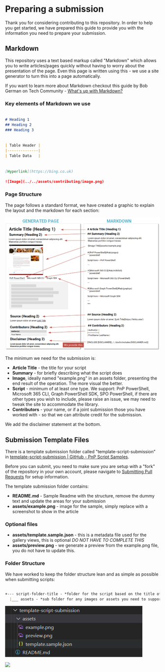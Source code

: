 # Preparing a submission

Thank you for considering contributing to this repository. In order to help you get started, we have prepared this guide to provide you with the information you need to prepare your submission.

## Markdown

This repository uses a text based markup called "Markdown" which allows you to write articles/pages quickly without having to worry about the presentation of the page. Even this page is written using this - we use a site generator to turn this into a page automatically.

If you want to learn more about Markdown checkout this guide by Bob German on Tech Community - [What's up with Markdown?](https://techcommunity.microsoft.com/t5/microsoft-365-pnp-blog/what-s-up-with-markdown/ba-p/2323834)

### Key elements of Markdown we use

```markdown

# Heading 1
## Heading 2
### Heading 3


| Table Header |
|--------------|
| Table Data   |


[Hyperlink](https://bing.co.uk)

![Image](../../assets/contributing/image.png)

```

### Page Structure

The page follows a standard format, we have created a graphic to explain the layout and the markdown for each section:

![Page Layouts and Markdown](../assets/contributing/page-layouts.png)

The minimum we need for the submission is:

- **Article Title** - the title for your script
- **Summary** - for briefly describing what the script does
- **Image**, ideally named "example.png" in an assets folder, presenting the end result of the operation. The more visual the better.
- **Script** - minimum of at least one type. We support: PnP PowerShell, Microsoft 365 CLI, Graph PowerShell SDK, SPO PowerShell, if there are other types you wish to include, please raise an issue, we may need to tweak the site to accommodate the library.
- **Contributors** - your name, or if a joint submission those you have worked with - so that we can attribute credit for the submission.

We add the disclaimer statement at the bottom.

## Submission Template Files

There is a template submission folder called "template-script-submission" in [template-script-submission | GitHub - PnP Script Samples](https://github.com/pnp/script-samples/tree/main/scripts/template-script-submission).

Before you can submit, you need to make sure you are setup with a "fork" of the repository in your own account, please navigate to [Submitting Pull Requests](submitting-pull-requests.md) for setup information.

The template submission folder contains:

- **README.md** - Sample Readme with the structure, remove the dummy text and update the areas for your submission
- **assets/example.png** - image for the sample, simply replace with a screenshot to show in the article

### Optional files

- **assets/template.sample.json** - this is a metadata file used for the gallery views, this is optional *DO NOT HAVE TO COMPLETE THIS*
- **assets/preview.png** - we generate a preview from the example.png file, you do not have to update this.

### Folder Structure

We have worked to keep the folder structure lean and as simple as possible when submitting scripts:

```markdown

+--- script-folder-title - *folder for the script based on the title of your sample, please all lowercase and spaces as hyphens*
  |___ assets - *sub folder for any images or assets you need to support your sample*
```
![Folder structure](../assets/contributing/folder-structure-contributors.png)

<img src="https://telemetry.sharepointpnp.com/script-samples/contributing" aria-hidden="true" />